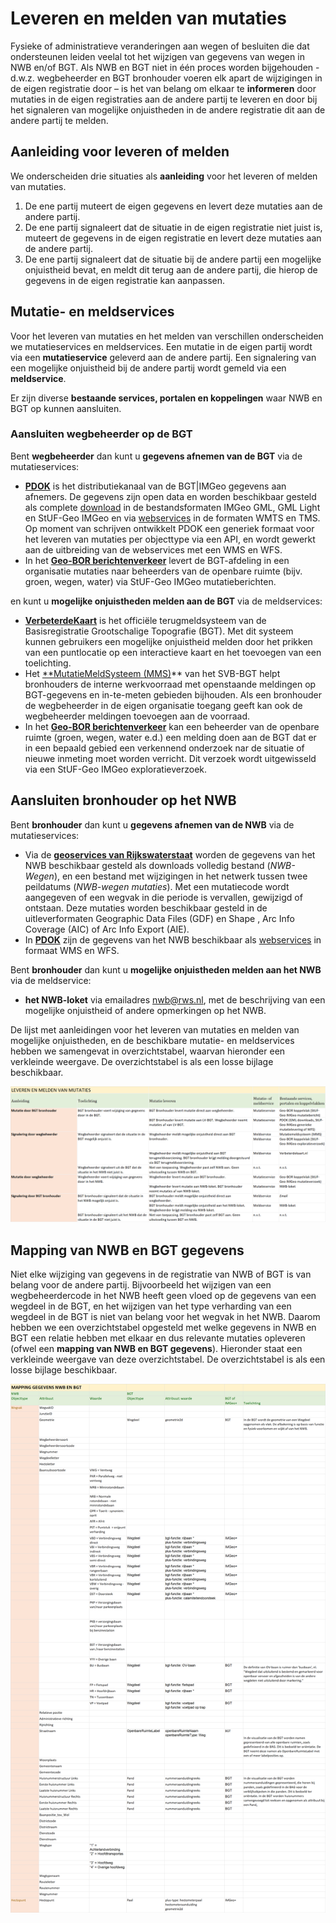 # Leveren en melden van mutaties

Fysieke of administratieve veranderingen aan wegen of besluiten die dat
ondersteunen leiden veelal tot het wijzigen van gegevens van wegen in NWB en/of
BGT. Als NWB en BGT niet in één proces worden bijgehouden - d.w.z. wegbeheerder
en BGT bronhouder voeren elk apart de wijzigingen in de eigen registratie door –
is het van belang om elkaar te **informeren** door mutaties in de eigen
registraties aan de andere partij te leveren en door bij het signaleren van
mogelijke onjuistheden in de andere registratie dit aan de andere partij te
melden.

## Aanleiding voor leveren of melden
We onderscheiden drie situaties als **aanleiding** voor het leveren of melden
van mutaties.

1.  De ene partij muteert de eigen gegevens en levert deze mutaties aan de
    andere partij.
2.  De ene partij signaleert dat de situatie in de eigen registratie niet juist
    is, muteert de gegevens in de eigen registratie en levert deze mutaties aan
    de andere partij.
3.  De ene partij signaleert dat de situatie bij de andere partij een mogelijke
    onjuistheid bevat, en meldt dit terug aan de andere partij, die hierop de
    gegevens in de eigen registratie kan aanpassen.

## Mutatie- en meldservices
Voor het leveren van mutaties en het melden van verschillen onderscheiden we
mutatieservices en meldservices. Een mutatie in de eigen partij wordt via een
**mutatieservice** geleverd aan de andere partij. Een signalering van een
mogelijke onjuistheid bij de andere partij wordt gemeld via een **meldservice**.

Er zijn diverse **bestaande services, portalen en koppelingen** waar NWB en BGT
op kunnen aansluiten.

### Aansluiten wegbeheerder op de BGT
Bent **wegbeheerder** dan kunt u **gegevens afnemen van de BGT** via de
mutatieservices:

-   **[PDOK](https://www.pdok.nl/)** is het distributiekanaal van de BGT\|IMGeo gegevens aan afnemers.
    De gegevens zijn open data en worden beschikbaar gesteld als
    complete [download](https://www.pdok.nl/nl/producten/pdok-downloads/download-basisregistratie-grootschalige-topografie)
    in de bestandsformaten IMGeo GML, GML Light en
    StUF-Geo IMGeo en via
    [webservices](https://www.pdok.nl/nl/producten/pdok-services/overzicht-urls/b) in de formaten WMTS en TMS. Op moment van schrijven ontwikkelt PDOK een generiek formaat voor het leveren van mutaties per objecttype via een API, en wordt
    gewerkt aan de uitbreiding van de webservices met een WMS en WFS.
-   In het **[Geo-BOR berichtenverkeer](https://www.geonovum.nl/wegwijzer/standaarden/geo-bor-berichtenverkeer-11)**
     levert de BGT-afdeling in een organisatie mutaties naar beheerders van de openbare ruimte (bijv. groen, wegen, water)
    via StUF-Geo IMGeo mutatieberichten.

en kunt u **mogelijke onjuistheden melden aan de BGT** via de meldservices:

-   **[VerbeterdeKaart](https://verbeterdekaart.kadaster.nl/)** is het officiële
    terugmeldsysteem van de Basisregistratie Grootschalige Topografie (BGT). Met
    dit systeem kunnen gebruikers een mogelijke onjuistheid melden door het
    prikken van een puntlocatie op een interactieve kaart en het toevoegen van
    een toelichting.
-   Het [**MutatieMeldSysteem (MMS)](http://svb-bgt.nl/community/forum+community/discussies+oud/discussie+overig/376831.aspx?t=mutatie+meld+systeem+(mms))** van het SVB-BGT helpt bronhouders de
    interne werkvoorraad met openstaande meldingen op BGT-gegevens en
    in-te-meten gebieden bijhouden. Als een bronhouder de wegbeheerder in de
    eigen organisatie toegang geeft kan ook de wegbeheerder meldingen toevoegen
    aan de voorraad.
-   In het **[Geo-BOR berichtenverkeer](https://www.geonovum.nl/wegwijzer/standaarden/geo-bor-berichtenverkeer-11)** kan een beheerder van de openbare ruimte (groen, wegen, water e.d.) een melding doen aan de BGT dat er in een bepaald gebied een verkennend onderzoek nar de situatie of nieuwe inmeting moet worden verricht. Dit verzoek wordt uitgewisseld via een StUF-Geo IMGeo
    exploratieverzoek.

## Aansluiten bronhouder op het NWB
Bent **bronhouder** dan kunt u **gegevens afnemen van de NWB** via de
mutatieservices:

-   Via de **[geoservices van Rijkswaterstaat](https://www.rijkswaterstaat.nl/apps/geoservices/geodata/dmc/nwb-wegen/)**
    worden de gegevens van het NWB beschikbaar gesteld als downloads volledig
    bestand (*NWB-Wegen*), en een bestand met wijzigingen in het netwerk tussen
    twee peildatums (*NWB-wegen mutaties*). Met een mutatiecode wordt aangegeven
    of een wegvak in die periode is vervallen, gewijzigd of ontstaan. Deze
    mutaties worden beschikbaar gesteld in de uitleverformaten Geographic Data
    Files (GDF) en Shape , Arc Info Coverage (AIC) of Arc Info Export (AIE).
-   In **[PDOK](https://www.pdok.nl/)** zijn de gegevens van het NWB beschikbaar als [webservices](https://www.pdok.nl/nl/producten/pdok-services/overzicht-urls/n)
     in formaat WMS en WFS.

Bent **bronhouder** dan kunt u **mogelijke onjuistheden melden aan het NWB** via
de meldservice:

-   **het NWB-loket** via emailadres <nwb@rws.nl>, met de beschrijving van een
    mogelijke onjuistheid of andere opmerkingen op het NWB.



De lijst met aanleidingen voor het leveren van mutaties en melden van mogelijke
onjuistheden, en de beschikbare mutatie- en meldservices hebben we samengevat in
overzichtstabel, waarvan hieronder een verkleinde weergave. De overzichtstabel
is als een losse bijlage beschikbaar.

![](media/b35c113b779b98b0f8dc463b79506253.png)

## Mapping van NWB en BGT gegevens
Niet elke wijziging van gegevens in de registratie van NWB of BGT is van belang
voor de andere partij. Bijvoorbeeld het wijzigen van een wegbeheerdercode in het
NWB heeft geen vloed op de gegevens van een wegdeel in de BGT, en het wijzigen
van het type verharding van een wegdeel in de BGT is niet van belang voor het
wegvak in het NWB. Daarom hebben we een overzichtstabel opgesteld met welke
gegevens in NWB en BGT een relatie hebben met elkaar en dus relevante mutaties
opleveren (ofwel een **mapping van NWB en BGT gegevens**). Hieronder staat een
verkleinde weergave van deze overzichtstabel. De overzichtstabel is als een
losse bijlage beschikbaar.

![Mapping van NWB en BGT gegevens](media/c5533a9771025aa4a6e03417092df47f.png)
